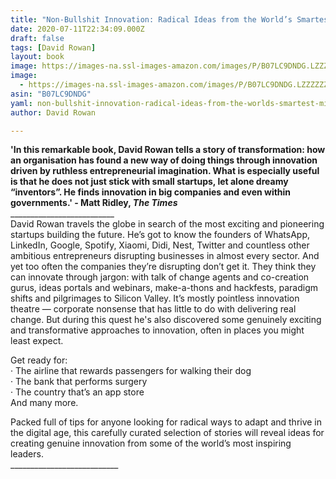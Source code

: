 ```yaml
---
title: "Non-Bullshit Innovation: Radical Ideas from the World’s Smartest Minds"
date: 2020-07-11T22:34:09.000Z
draft: false
tags: [David Rowan]
layout: book
image: https://images-na.ssl-images-amazon.com/images/P/B07LC9DNDG.LZZZZZZZ.jpg
image: 
  - https://images-na.ssl-images-amazon.com/images/P/B07LC9DNDG.LZZZZZZZ.jpg
asin: "B07LC9DNDG"
yaml: non-bullshit-innovation-radical-ideas-from-the-worlds-smartest-minds
author: David Rowan

---
```


**'In this remarkable book, David Rowan tells a story of transformation: how an organisation has found a new way of doing things through innovation driven by ruthless entrepreneurial imagination. What is especially useful is that he does not just stick with small startups, let alone dreamy “inventors”. He finds innovation in big companies and even within governments.' - Matt Ridley, *The Times***  
\_\_\_\_\_\_\_\_\_\_\_\_\_\_\_\_\_\_\_\_\_\_\_\_\_\_  
David Rowan travels the globe in search of the most exciting and pioneering startups building the future. He’s got to know the founders of WhatsApp, LinkedIn, Google, Spotify, Xiaomi, Didi, Nest, Twitter and countless other ambitious entrepreneurs disrupting businesses in almost every sector. And yet too often the companies they’re disrupting don’t get it. They think they can innovate through jargon: with talk of change agents and co-creation gurus, ideas portals and webinars, make-a-thons and hackfests, paradigm shifts and pilgrimages to Silicon Valley. It’s mostly pointless innovation theatre — corporate nonsense that has little to do with delivering real change. But during this quest he's also discovered some genuinely exciting and transformative approaches to innovation, often in places you might least expect.  
  
Get ready for:  
· The airline that rewards passengers for walking their dog  
· The bank that performs surgery  
· The country that’s an app store   
And many more.  
  
Packed full of tips for anyone looking for radical ways to adapt and thrive in the digital age, this carefully curated selection of stories will reveal ideas for creating genuine innovation from some of the world’s most inspiring leaders.  
\_\_\_\_\_\_\_\_\_\_\_\_\_\_\_\_\_\_\_\_\_\_\_\_\_\_\_